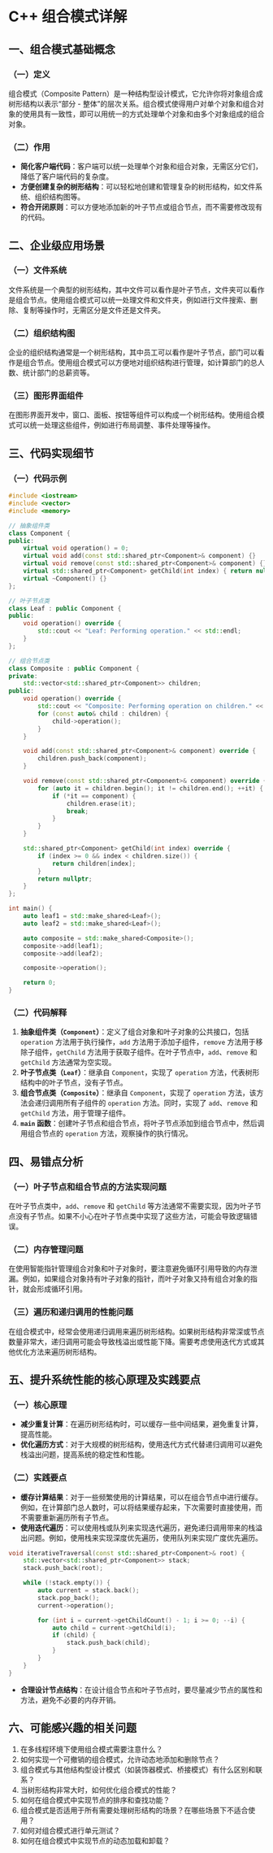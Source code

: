 # C++ 组合模式详解

## 一、组合模式基础概念
### （一）定义
组合模式（Composite Pattern）是一种结构型设计模式，它允许你将对象组合成树形结构以表示“部分 - 整体”的层次关系。组合模式使得用户对单个对象和组合对象的使用具有一致性，即可以用统一的方式处理单个对象和由多个对象组成的组合对象。

### （二）作用
- **简化客户端代码**：客户端可以统一处理单个对象和组合对象，无需区分它们，降低了客户端代码的复杂度。
- **方便创建复杂的树形结构**：可以轻松地创建和管理复杂的树形结构，如文件系统、组织结构图等。
- **符合开闭原则**：可以方便地添加新的叶子节点或组合节点，而不需要修改现有的代码。

## 二、企业级应用场景
### （一）文件系统
文件系统是一个典型的树形结构，其中文件可以看作是叶子节点，文件夹可以看作是组合节点。使用组合模式可以统一处理文件和文件夹，例如进行文件搜索、删除、复制等操作时，无需区分是文件还是文件夹。

### （二）组织结构图
企业的组织结构通常是一个树形结构，其中员工可以看作是叶子节点，部门可以看作是组合节点。使用组合模式可以方便地对组织结构进行管理，如计算部门的总人数、统计部门的总薪资等。

### （三）图形界面组件
在图形界面开发中，窗口、面板、按钮等组件可以构成一个树形结构。使用组合模式可以统一处理这些组件，例如进行布局调整、事件处理等操作。

## 三、代码实现细节
### （一）代码示例
```cpp
#include <iostream>
#include <vector>
#include <memory>

// 抽象组件类
class Component {
public:
    virtual void operation() = 0;
    virtual void add(const std::shared_ptr<Component>& component) {}
    virtual void remove(const std::shared_ptr<Component>& component) {}
    virtual std::shared_ptr<Component> getChild(int index) { return nullptr; }
    virtual ~Component() {}
};

// 叶子节点类
class Leaf : public Component {
public:
    void operation() override {
        std::cout << "Leaf: Performing operation." << std::endl;
    }
};

// 组合节点类
class Composite : public Component {
private:
    std::vector<std::shared_ptr<Component>> children;
public:
    void operation() override {
        std::cout << "Composite: Performing operation on children." << std::endl;
        for (const auto& child : children) {
            child->operation();
        }
    }

    void add(const std::shared_ptr<Component>& component) override {
        children.push_back(component);
    }

    void remove(const std::shared_ptr<Component>& component) override {
        for (auto it = children.begin(); it != children.end(); ++it) {
            if (*it == component) {
                children.erase(it);
                break;
            }
        }
    }

    std::shared_ptr<Component> getChild(int index) override {
        if (index >= 0 && index < children.size()) {
            return children[index];
        }
        return nullptr;
    }
};

int main() {
    auto leaf1 = std::make_shared<Leaf>();
    auto leaf2 = std::make_shared<Leaf>();

    auto composite = std::make_shared<Composite>();
    composite->add(leaf1);
    composite->add(leaf2);

    composite->operation();

    return 0;
}
```

### （二）代码解释
1. **抽象组件类（`Component`）**：定义了组合对象和叶子对象的公共接口，包括 `operation` 方法用于执行操作，`add` 方法用于添加子组件，`remove` 方法用于移除子组件，`getChild` 方法用于获取子组件。在叶子节点中，`add`、`remove` 和 `getChild` 方法通常为空实现。
2. **叶子节点类（`Leaf`）**：继承自 `Component`，实现了 `operation` 方法，代表树形结构中的叶子节点，没有子节点。
3. **组合节点类（`Composite`）**：继承自 `Component`，实现了 `operation` 方法，该方法会递归调用所有子组件的 `operation` 方法。同时，实现了 `add`、`remove` 和 `getChild` 方法，用于管理子组件。
4. **`main` 函数**：创建叶子节点和组合节点，将叶子节点添加到组合节点中，然后调用组合节点的 `operation` 方法，观察操作的执行情况。

## 四、易错点分析
### （一）叶子节点和组合节点的方法实现问题
在叶子节点类中，`add`、`remove` 和 `getChild` 等方法通常不需要实现，因为叶子节点没有子节点。如果不小心在叶子节点类中实现了这些方法，可能会导致逻辑错误。

### （二）内存管理问题
在使用智能指针管理组合对象和叶子对象时，要注意避免循环引用导致的内存泄漏。例如，如果组合对象持有叶子对象的指针，而叶子对象又持有组合对象的指针，就会形成循环引用。

### （三）遍历和递归调用的性能问题
在组合模式中，经常会使用递归调用来遍历树形结构。如果树形结构非常深或节点数量非常大，递归调用可能会导致栈溢出或性能下降。需要考虑使用迭代方式或其他优化方法来遍历树形结构。

## 五、提升系统性能的核心原理及实践要点
### （一）核心原理
- **减少重复计算**：在遍历树形结构时，可以缓存一些中间结果，避免重复计算，提高性能。
- **优化遍历方式**：对于大规模的树形结构，使用迭代方式代替递归调用可以避免栈溢出问题，提高系统的稳定性和性能。

### （二）实践要点
- **缓存计算结果**：对于一些频繁使用的计算结果，可以在组合节点中进行缓存。例如，在计算部门总人数时，可以将结果缓存起来，下次需要时直接使用，而不需要重新遍历所有子节点。
- **使用迭代遍历**：可以使用栈或队列来实现迭代遍历，避免递归调用带来的栈溢出问题。例如，使用栈来实现深度优先遍历，使用队列来实现广度优先遍历。
```cpp
void iterativeTraversal(const std::shared_ptr<Component>& root) {
    std::vector<std::shared_ptr<Component>> stack;
    stack.push_back(root);

    while (!stack.empty()) {
        auto current = stack.back();
        stack.pop_back();
        current->operation();

        for (int i = current->getChildCount() - 1; i >= 0; --i) {
            auto child = current->getChild(i);
            if (child) {
                stack.push_back(child);
            }
        }
    }
}
```
- **合理设计节点结构**：在设计组合节点和叶子节点时，要尽量减少节点的属性和方法，避免不必要的内存开销。

## 六、可能感兴趣的相关问题
1. 在多线程环境下使用组合模式需要注意什么？
2. 如何实现一个可撤销的组合模式，允许动态地添加和删除节点？
3. 组合模式与其他结构型设计模式（如装饰器模式、桥接模式）有什么区别和联系？
4. 当树形结构非常大时，如何优化组合模式的性能？
5. 如何在组合模式中实现节点的排序和查找功能？
6. 组合模式是否适用于所有需要处理树形结构的场景？在哪些场景下不适合使用？
7. 如何对组合模式进行单元测试？
8. 如何在组合模式中实现节点的动态加载和卸载？ 